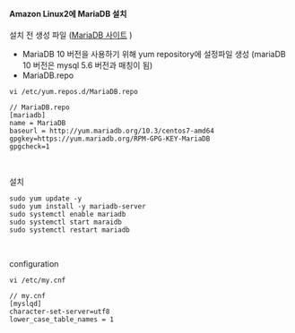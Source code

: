 #### Amazon Linux2에 MariaDB 설치

설치 전 생성 파일 ([MariaDB 사이트](https://mariadb.com/kb/en/yum/) )

- MariaDB 10 버전을 사용하기 위해 yum repository에 설정파일 생성 (mariaDB 10 버전은 mysql 5.6 버전과 매칭이 됨)
- MariaDB.repo

```
vi /etc/yum.repos.d/MariaDB.repo

// MariaDB.repo
[mariadb]
name = MariaDB
baseurl = http://yum.mariadb.org/10.3/centos7-amd64
gpgkey=https://yum.mariadb.org/RPM-GPG-KEY-MariaDB
gpgcheck=1
```

<br>

설치

```
sudo yum update -y
sudo yum install -y mariadb-server
sudo systemctl enable mariadb
sudo systemctl start maraidb
sudo systemctl restart mariadb
```

<br>

configuration

```
vi /etc/my.cnf

// my.cnf
[myslqd]
character-set-server=utf8
lower_case_table_names = 1
```
